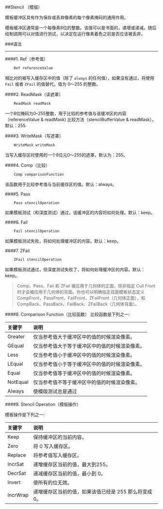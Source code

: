 ##Stencil （模版）

模板缓冲区具有作为保存或丢弃像素的每个像素掩码的通用作用。


模板缓冲区通常是一个每像素8位的整数。该值可以是书面的，递增或递减。随后绘制调用可以对值进行测试，以决定在运行像素着色之前是否应该被丢弃。


###语法

---

####1. Ref（参考值）
```javascript
    Ref referenceValue
```

相比对的被写入缓存区中的值（除了 `always` 的任何值），如果没有通过，将使用 `Fail` 或者 `ZFail` 的值替代。值为 0～255 的整数。

####2. ReadMask（读遮罩）
```javascript
    ReadMask readMask
```

一个8位掩码为0–255整数，用于比较的参考值与该缓冲区的内容（referenceValue & readMask) 比较方法（stencilBufferValue & readMask）。默认：255

####3. WriteMask（写遮罩）
```javascript
    WriteMask writeMask
```
当写入缓存区时使用的一个8位元0～255的遮罩，默认为：255。


####4. Comp（比较）
```javascript
    Comp comparisonFunction
```
该函数用于比较参考值与当前缓存区的值。默认：always。


####5. Pass
```javascript
    Pass stencilOperation
```
如果模板测试（和深度测试）通过，该缓冲区的内容将如何处理。默认：keep。


####6. Fail
```javascript
    Fail stencilOperation
```
如果模板测试失败，将如何处理缓冲区的内容。默认：keep。

####7. ZFail
```javascript
    ZFail stencilOperation
```
如果模板测试通过，但深度测试失败了，将如何处理缓冲区的内容。默认：keep。

>Comp、Pass、Fail 和 ZFail 被应用于几何体的正面，除非指定 Cull Front 时才会被应用于几何体的背面。你也可以明确指定双面模板状态定义 CompFront，PassFront，FailFront，ZFailFront（几何体正面），和 CompBack、PassBack、FailBack、ZFailBack（几何体背面）。


####8. Comparison Function（比较函数）
比较函数是下列之一:

|关键字|说明|
|:--|:--|
|Greater|仅当参考值大于缓冲区中的值的时候渲染像素。|
|GEqual|仅当参考值大于等于缓冲区中的值的时候渲染像素。|
|Less|仅当参考值小于缓冲区中的值的时候渲染像素。|
|LEqual|仅当参考值小于等于缓冲区中的值的时候渲染像素。|
|Equal|仅当参考值等于缓冲区中的值的时候渲染像素。|
|NotEqual|仅当参考值不等于缓冲区中的值的时候渲染像素。|
|Always|使模版测试总是通过|


####9. Stencil Operation（模版操作）

模板操作是下列之一:

|关键字|说明|
|:--|:--|
|Keep|保持缓冲区的当前内容。|
|Zero|将 0 写入缓存区。|
|Replace|将参考值写入缓存区。|
|IncrSat|递增缓存区当前的值，最大到255。|
|DecrSat|递减缓存区当前的值，最小到 0。|
|Invert|使所有的位无效。|
|IncrWrap|递增缓存区当前的值，如果该值已经是 255 那么将变成 0。|